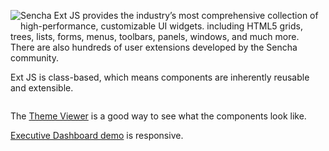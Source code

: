 <img src="resources/images/high-performance-customizable-ui-widgets.png" 
style="float:left; margin-bottom: 1em;">
Sencha Ext JS provides the industry’s most comprehensive collection of high-performance, customizable UI widgets. 
including HTML5 grids, trees, lists, forms, menus, toolbars, panels, windows, and much more. There are also 
hundreds of user extensions developed by the Sencha community.

Ext JS is class-based, which means components are inherently reusable and extensible.

<div style="clear:both;"></div>

The <a href="http://examples.sencha.com/extjs/6.0.0/examples/classic/themes/index.html" target="_blank">Theme Viewer</a> is a good way to see what the components look like.

<a href="http://examples.sencha.com/extjs/6.0.0/examples/classic/executive-dashboard" target="_blank">Executive Dashboard demo</a> is responsive.
